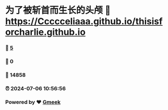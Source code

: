# 为了被斩首而生长的头颅 :link: https://Ccccceliaaa.github.io/thisisforcharlie.github.io 
### :page_facing_up: [5](https://Ccccceliaaa.github.io/thisisforcharlie.github.io/tag.html) 
### :speech_balloon: 0 
### :hibiscus: 14858 
### :alarm_clock: 2024-07-06 10:56:56 
### Powered by :heart: [Gmeek](https://github.com/Meekdai/Gmeek)
